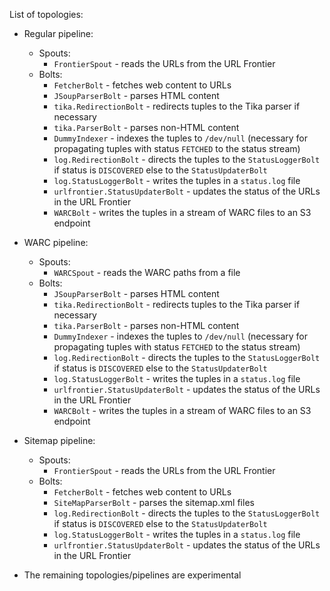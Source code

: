 List of topologies:
- Regular pipeline:
  - Spouts:
    - `FrontierSpout` - reads the URLs from the URL Frontier
  - Bolts:
    - `FetcherBolt` - fetches web content to URLs
    - `JSoupParserBolt` - parses HTML content
    - `tika.RedirectionBolt` - redirects tuples to the Tika parser if necessary
    - `tika.ParserBolt` - parses non-HTML content
    - `DummyIndexer` - indexes the tuples to `/dev/null` (necessary for propagating tuples with status `FETCHED` to the status stream)
    - `log.RedirectionBolt` - directs the tuples to the `StatusLoggerBolt` if status is `DISCOVERED` else to the `StatusUpdaterBolt`
    - `log.StatusLoggerBolt` - writes the tuples in a `status.log` file
    - `urlfrontier.StatusUpdaterBolt` - updates the status of the URLs in the URL Frontier
    - `WARCBolt` - writes the tuples in a stream of WARC files to an S3 endpoint

- WARC pipeline:
  - Spouts:
    - `WARCSpout` - reads the WARC paths from a file
  - Bolts:
    - `JSoupParserBolt` - parses HTML content
    - `tika.RedirectionBolt` - redirects tuples to the Tika parser if necessary
    - `tika.ParserBolt` - parses non-HTML content
    - `DummyIndexer` - indexes the tuples to `/dev/null` (necessary for propagating tuples with status `FETCHED` to the status stream)
    - `log.RedirectionBolt` - directs the tuples to the `StatusLoggerBolt` if status is `DISCOVERED` else to the `StatusUpdaterBolt`
    - `log.StatusLoggerBolt` - writes the tuples in a `status.log` file
    - `urlfrontier.StatusUpdaterBolt` - updates the status of the URLs in the URL Frontier
    - `WARCBolt` - writes the tuples in a stream of WARC files to an S3 endpoint

- Sitemap pipeline:
  - Spouts:
    - `FrontierSpout` - reads the URLs from the URL Frontier
  - Bolts:
    - `FetcherBolt` - fetches web content to URLs
    - `SiteMapParserBolt` - parses the sitemap.xml files
    - `log.RedirectionBolt` - directs the tuples to the `StatusLoggerBolt` if status is `DISCOVERED` else to the `StatusUpdaterBolt`
    - `log.StatusLoggerBolt` - writes the tuples in a `status.log` file
    - `urlfrontier.StatusUpdaterBolt` - updates the status of the URLs in the URL Frontier

- The remaining topologies/pipelines are experimental